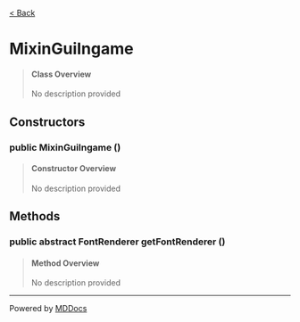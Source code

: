[< Back](README.md)
# MixinGuiIngame #
>#### Class Overview ####
>No description provided
## Constructors ##
### public MixinGuiIngame () ###
>#### Constructor Overview ####
>No description provided
>
## Methods ##
### public abstract FontRenderer getFontRenderer () ###
>#### Method Overview ####
>No description provided
>

---
Powered by [MDDocs](https://github.com/VRCube/MDDocs)